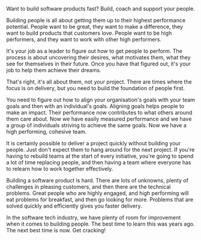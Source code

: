 Want to build software products fast? Build, coach and support your people.

Building people is all about getting them up to their highest performance potential. People want to be great, they want to make a difference, they want to build products that customers love. People want to be high performers, and they want to work with other high performers.

It's your job as a leader to figure out how to get people to perform. The process is about uncovering their desires, what motivates them, what they see for themselves in their future. Once you have that figured out, it's your job to help them achieve their dreams.

That's right, it's all about them, not your project. There are times where the focus is on delivery, but you need to build the foundation of people first.

You need to figure out how to align your organisation's goals with your team goals and then with an individual's goals. Aligning goals helps people to make an impact. Their performance now contributes to what others around them care about. Now we have easily measured performance and we have a group of individuals striving to achieve the same goals. Now we have a high performing, cohesive team.

It is certainly possible to deliver a project quickly without building your people. Just don't expect them to hang around for the next project. If you're having to rebuild teams at the start of every initiative, you're going to spend a lot of time replacing people, and then having a team where everyone has to relearn how to work together effectively.

Building a software product is hard. There are lots of unknowns, plenty of challenges in pleasing customers, and then there are the technical problems. Great people who are highly engaged, and high performing will eat problems for breakfast, and then go looking for more. Problems that are solved quickly and efficiently gives you faster delivery.

In the software tech industry, we have plenty of room for improvement when it comes to building people. The best time to learn this was years ago. The next best time is now. Get cracking!
